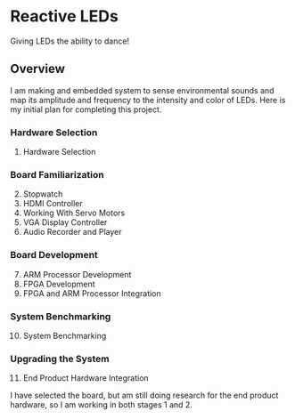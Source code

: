 # Reactive LEDs
Giving LEDs the ability to dance!

## Overview
I am making and embedded system to sense environmental sounds and map its amplitude and frequency to the intensity and color of LEDs. Here is my initial plan for completing this project.

### Hardware Selection
1. Hardware Selection

### Board Familiarization
2. Stopwatch
3. HDMI Controller
4. Working With Servo Motors
5. VGA Display Controller
6. Audio Recorder and Player

### Board Development
7. ARM Processor Development
8. FPGA Development
9. FPGA and ARM Processor Integration

### System Benchmarking
10. System Benchmarking

### Upgrading the System
11. End Product Hardware Integration

I have selected the board, but am still doing research for the end product hardware, so I am working in both stages 1 and 2.
